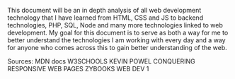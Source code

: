 This document will be an in depth analysis of all web development technology that I have learned from HTML, CSS and JS to backend technologies, PHP, SQL, Node and many more technologies linked to web development. My goal for this document is to serve as both a way for me to better understand the technologies I am working with every day and a way for anyone who comes across this to gain better understanding of the web.

Sources:
MDN docs
W3SCHOOLS
KEVIN POWEL CONQUERING RESPONSIVE WEB PAGES
ZYBOOKS WEB DEV 1

